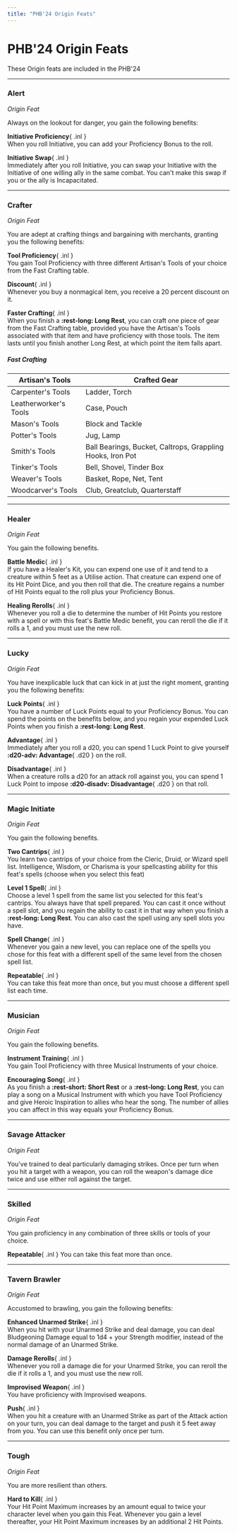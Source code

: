 ```yaml
---
title: "PHB'24 Origin Feats"
---
```


# PHB'24 Origin Feats

These Origin feats are included in the PHB'24

---

### Alert 

*Origin Feat*

Always on the lookout for danger, you gain the following benefits:

**Initiative Proficiency**{ .inl }  
When you roll Initiative, you can add your Proficiency Bonus to the roll.

**Initiative Swap**{ .inl }  
Immediately after you roll Initiative, you can swap your Initiative with the Initiative of one willing ally in the same combat. You can't make this swap if you or the ally is Incapacitated.

---

### Crafter

*Origin Feat*

You are adept at crafting things and bargaining with merchants, granting you the following benefits:

**Tool Proficiency**{ .inl }  
You gain Tool Proficiency with three different Artisan's Tools of your choice from the Fast Crafting table.
    
**Discount**{ .inl }  
Whenever you buy a nonmagical item, you receive a 20 percent discount on it.
    
**Faster Crafting**{ .inl }  
When you finish a **:rest-long: Long Rest**, you can craft one piece of gear from the Fast Crafting table, provided you have the Artisan's Tools associated with that item and have proficiency with those tools. The item lasts until you finish another Long Rest, at which point the item falls apart.

##### Fast Crafting
| Artisan's Tools | Crafted Gear |
|---|---|
| Carpenter's Tools | Ladder, Torch |
| Leatherworker's Tools | Case, Pouch |
| Mason's Tools | Block and Tackle |
| Potter's Tools | Jug, Lamp |
| Smith's Tools | Ball Bearings, Bucket, Caltrops, Grappling Hooks, Iron Pot |
| Tinker's Tools | Bell, Shovel, Tinder Box |
| Weaver's Tools | Basket, Rope, Net, Tent |
| Woodcarver's Tools | Club, Greatclub, Quarterstaff |

---

### Healer

*Origin Feat*

You gain the following benefits.

**Battle Medic**{ .inl }  
If you have a Healer's Kit, you can expend one use of it and tend to a creature within 5 feet as a Utilise action. That creature can expend one of its Hit Point Dice, and you then roll that die. The creature regains a number of Hit Points equal to the roll plus your Proficiency Bonus.

**Healing Rerolls**{ .inl }  
Whenever you roll a die to determine the number of Hit Points you restore with a spell or with this feat's Battle Medic benefit, you can reroll the die if it rolls a 1, and you must use the new roll.

---

### Lucky

*Origin Feat*

You have inexplicable luck that can kick in at just the right moment, granting you the following benefits:

**Luck Points**{ .inl }  
You have a number of Luck Points equal to your Proficiency Bonus. You can spend the points on the benefits below, and you regain your expended Luck Points when you finish a **:rest-long: Long Rest**.
    
**Advantage**{ .inl }  
Immediately after you roll a d20, you can spend 1 Luck Point to give yourself **:d20-adv: Advantage**{ .d20 } on the roll.
    
**Disadvantage**{ .inl }  
When a creature rolls a d20 for an attack roll against you, you can spend 1 Luck Point to impose **:d20-disadv: Disadvantage**{ .d20 } on that roll.

---

### Magic Initiate

*Origin Feat*

You gain the following benefits.

**Two Cantrips**{ .inl }  
You learn two cantrips of your choice from the Cleric, Druid, or Wizard spell list. Intelligence, Wisdom, or Charisma is your spellcasting ability for this feat's spells (choose when you select this feat)

**Level 1 Spell**{ .inl }  
Choose a level 1 spell from the same list you selected for this feat's cantrips. You always have that spell prepared. You can cast it once without a spell slot, and you regain the ability to cast it in that way when you finish a **:rest-long: Long Rest**. You can also cast the spell using any spell slots you have.

**Spell Change**{ .inl }  
Whenever you gain a new level, you can replace one of the spells you chose for this feat with a different spell of the same level from the chosen spell list.

**Repeatable**{ .inl }  
You can take this feat more than once, but you must choose a different spell list each time.

---

### Musician

*Origin Feat*

You gain the following benefits.

**Instrument Training**{ .inl }  
You gain Tool Proficiency with three Musical Instruments of your choice.

**Encouraging Song**{ .inl }  
As you finish a **:rest-short: Short Rest** or a **:rest-long: Long Rest**, you can play a song on a Musical Instrument with which you have Tool Proficiency and give Heroic Inspiration to allies who hear the song. The number of allies you can affect in this way equals your Proficiency Bonus.

---

### Savage Attacker

*Origin Feat*

You've trained to deal particularly damaging strikes. Once per turn when you hit a target with a weapon, you can roll the weapon's damage dice twice and use either roll against the target.

---

### Skilled

*Origin Feat*

You gain proficiency in any combination of three skills or tools of your choice.

**Repeatable**{ .inl }  You can take this feat more than once.

---

### Tavern Brawler

*Origin Feat*

Accustomed to brawling, you gain the following benefits:

**Enhanced Unarmed Strike**{ .inl }  
When you hit with your Unarmed Strike and deal damage, you can deal Bludgeoning Damage equal to 1d4 + your Strength modifier, instead of the normal damage of an Unarmed Strike.
    
**Damage Rerolls**{ .inl }  
Whenever you roll a damage die for your Unarmed Strike, you can reroll the die if it rolls a 1, and you must use the new roll.

**Improvised Weapon**{ .inl }  
You have proficiency with Improvised weapons.

**Push**{ .inl }  
When you hit a creature with an Unarmed Strike as part of the Attack action on your turn, you can deal damage to the target and push it 5 feet away from you. You can use this benefit only once per turn.

---

### Tough 

*Origin Feat*

You are more resilient than others.

**Hard to Kill**{ .inl }  
Your Hit Point Maximum increases by an amount equal to twice your character level when you gain this Feat. Whenever you gain a level thereafter, your Hit Point Maximum increases by an additional 2 Hit Points.

